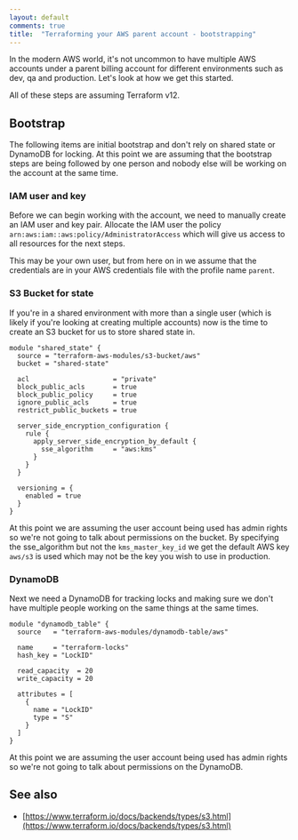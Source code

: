 ```yaml
---
layout: default
comments: true
title:  "Terraforming your AWS parent account - bootstrapping"
---
```

In the modern AWS world, it's not uncommon to have multiple AWS accounts
under a parent billing account for different environments such as dev, qa
and production. Let's look at how we get this started.

All of these steps are assuming Terraform v12.

## Bootstrap

The following items are initial bootstrap and don't rely on shared state
or DynamoDB for locking. At this point we are assuming that the bootstrap
steps are being followed by one person and nobody else will be working on
the account at the same time.

### IAM user and key

Before we can begin working with the account, we need to manually create
an IAM user and key pair. Allocate the IAM user the policy
`arn:aws:iam::aws:policy/AdministratorAccess` which will give us access to
all resources for the next steps.

This may be your own user, but from here on in we assume that the
credentials are in your AWS credentials file with the profile name
`parent`.

### S3 Bucket for state

If you're in a shared environment with more than a single user (which is
likely if you're looking at creating multiple accounts) now is the time to
create an S3 bucket for us to store shared state in.

```
module "shared_state" {
  source = "terraform-aws-modules/s3-bucket/aws"
  bucket = "shared-state"

  acl                     = "private"
  block_public_acls       = true
  block_public_policy     = true
  ignore_public_acls      = true
  restrict_public_buckets = true

  server_side_encryption_configuration {
    rule {
      apply_server_side_encryption_by_default {
        sse_algorithm     = "aws:kms"
      }
    }
  }

  versioning = {
    enabled = true
  }
}
```

At this point we are assuming the user account being used has admin rights
so we're not going to talk about permissions on the bucket. By specifying
the sse_algorithm but not the `kms_master_key_id` we get the default AWS
key `aws/s3` is used which may not be the key you wish to use in production.

### DynamoDB

Next we need a DynamoDB for tracking locks and making sure we don't have
multiple people working on the same things at the same times.

```
module "dynamodb_table" {
  source   = "terraform-aws-modules/dynamodb-table/aws"

  name     = "terraform-locks"
  hash_key = "LockID"

  read_capacity  = 20
  write_capacity = 20

  attributes = [
    {
      name = "LockID"
      type = "S"
    }
  ]
}
```

At this point we are assuming the user account being used has admin rights
so we're not going to talk about permissions on the DynamoDB.

## See also

* [https://www.terraform.io/docs/backends/types/s3.html](https://www.terraform.io/docs/backends/types/s3.html)
